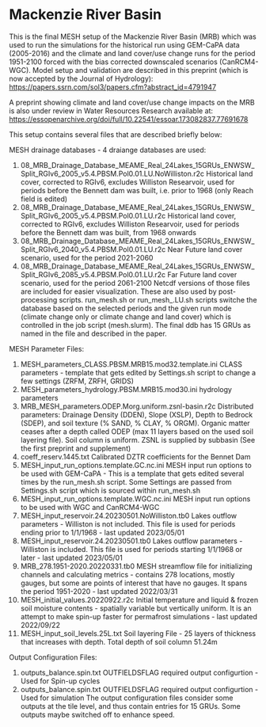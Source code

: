 # Mackenzie River Basin
 
This is the final MESH setup of the Mackenzie River Basin (MRB) which was used to run the simulations for the historical run using GEM-CaPA data (2005-2016) and the climate and land cover/use change runs for the period 1951-2100 forced with the bias corrected downscaled scenarios (CanRCM4-WGC). Model setup and validation are described in this preprint (which is now accepted by the Journal of Hydrology):
https://papers.ssrn.com/sol3/papers.cfm?abstract_id=4791947

A preprint showing climate and land cover/use change impacts on the MRB is also under review in Water Resources Research available at:
https://essopenarchive.org/doi/full/10.22541/essoar.173082837.77691678

This setup contains several files that are described briefly below:

MESH drainage databases - 4 draiange databases are used:
1. 08_MRB_Drainage_Database_MEAME_Real_24Lakes_15GRUs_ENWSW_Split_RGIv6_2005_v5.4.PBSM.Pol0.01.LU.NoWilliston.r2c  Historical land cover, corrected to RGIv6, excludes Williston Researvoir, used for periods before the Bennett dam was built, i.e. prior to 1968 (only Reach field is edited)
2. 08_MRB_Drainage_Database_MEAME_Real_24Lakes_15GRUs_ENWSW_Split_RGIv6_2005_v5.4.PBSM.Pol0.01.LU.r2c              Historical land cover, corrected to RGIv6, excludes Williston Researvoir, used for periods before the Bennett dam was built, from 1968 onwards
3. 08_MRB_Drainage_Database_MEAME_Real_24Lakes_15GRUs_ENWSW_Split_RGIv6_2040_v5.4.PBSM.Pol0.01.LU.r2c              Near Future land cover scenario, used for the period 2021-2060
4. 08_MRB_Drainage_Database_MEAME_Real_24Lakes_15GRUs_ENWSW_Split_RGIv6_2085_v5.4.PBSM.Pol0.01.LU.r2c              Far Future land cover scenario, used for the period 2061-2100
   Netcdf versions of those files are included for easier visualization. These are also used by post-processing scripts. run_mesh.sh or run_mesh_.LU.sh scripts switche the database based on the selected periods and the given run mode (climate change only or climate change and land cover) which is controlled in the job script (mesh.slurm). The final ddb has 15 GRUs as named in the file and described in the paper.

MESH Parameter Files:
1. MESH_parameters_CLASS.PBSM.MRB15.mod32.template.ini                  CLASS parameters - template that gets edited by Settings.sh script to change a few settings (ZRFM, ZRFH, GRIDS)
2. MESH_parameters_hydrology.PBSM.MRB15.mod30.ini                       hydrology parameters
3. MRB_MESH_parameters.ODEP.Morg.uniform.zsnl-basin.r2c                 Distributed parameters: Drainage Density (DDEN), Slope (XSLP), Depth to Bedrock (SDEP), and soil texture (% SAND, % CLAY, % ORGM). Organic matter ceases after a depth called ODEP (max 11 layers based on the used soil layering file). Soil column is uniform. ZSNL is supplied by subbasin (See the first preprint and supplement)
4. coeff_reserv.1445.txt                                                Calibrated DZTR coefficients for the Bennet Dam
5. MESH_input_run_options.template.GC.nc.ini                            MESH input run options to be used with GEM-CaPA - This is a template that gets edited several times by the run_mesh.sh script. Some Settings are passed from Settings.sh script which is sourced within run_mesh.sh
6. MESH_input_run_options.template.WGC.nc.ini                           MESH input run options to be used with WGC and CanRCM4-WGC
7. MESH_input_reservoir.24.20230501.NoWilliston.tb0                     Lakes outflow parameters - Williston is not included. This file is used for periods ending prior to 1/1/1968 - last updated 2023/05/01
8. MESH_input_reservoir.24.20230501.tb0                                 Lakes outflow parameters - Williston is included. This file is used for periods starting 1/1/1968 or later - last updated 2023/05/01
9. MRB_278.1951-2020.20220331.tb0                                       MESH streamflow file for initializing channels and calculating metrics - contains 278 locations, mostly gauges, but some are points of interest that have no gauges. It spans the period 1951-2020 - last updated 2022/03/31
10. MESH_initial_values.20220922.r2c                                    Initial temperature and liquid & frozen soil moisture contents - spatially variable but vertically uniform. It is an attempt to make spin-up faster for permafrost simulations - last updated 2022/09/22
11. MESH_input_soil_levels.25L.txt                                      Soil layering File - 25 layers of thickness that increases with depth. Total depth of soil column 51.24m

Output Configuration Files:
1. outputs_balance.spin.txt                                            OUTFIELDSFLAG required output configurtion - Used for Spin-up cycles
2. outputs_balance.spin.txt                                            OUTFIELDSFLAG required output configurtion - Used for simulation
The output configuration files consider some outputs at the tile level, and thus contain entries for 15 GRUs. Some outputs maybe switched off to enhance speed.
